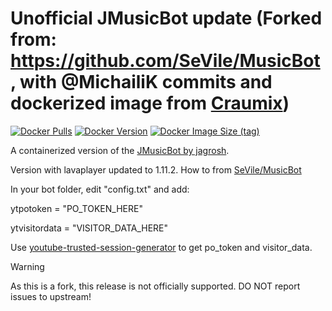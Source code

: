 # Unofficial JMusicBot update (Forked from: https://github.com/SeVile/MusicBot, with @MichailiK commits and dockerized image from [Craumix](https://hub.docker.com/r/craumix/jmusicbot))
[![Docker Pulls](https://img.shields.io/docker/pulls/sajmonlab/jmb-container)](https://hub.docker.com/r/sajmonlab/jmb-container)
[![Docker Version](https://img.shields.io/docker/v/sajmonlab/jmb-container)](https://hub.docker.com/r/sajmonlab/jmb-container)
[![Docker Image Size (tag)](https://img.shields.io/docker/image-size/sajmonlab/jmb-container/latest)](https://hub.docker.com/r/sajmonlab/jmb-container)

A containerized version of the [JMusicBot by jagrosh](https://github.com/jagrosh/MusicBot).

Version with lavaplayer updated to 1.11.2.
How to from [SeVile/MusicBot](https://github.com/SeVile/MusicBot/releases/tag/0.4.3.2)

In your bot folder, edit "config.txt" and add:

ytpotoken = "PO_TOKEN_HERE"

ytvisitordata = "VISITOR_DATA_HERE"

Use [youtube-trusted-session-generator](https://github.com/iv-org/youtube-trusted-session-generator) to get po_token and visitor_data.

Warning

As this is a fork, this release is not officially supported. DO NOT report issues to upstream!

